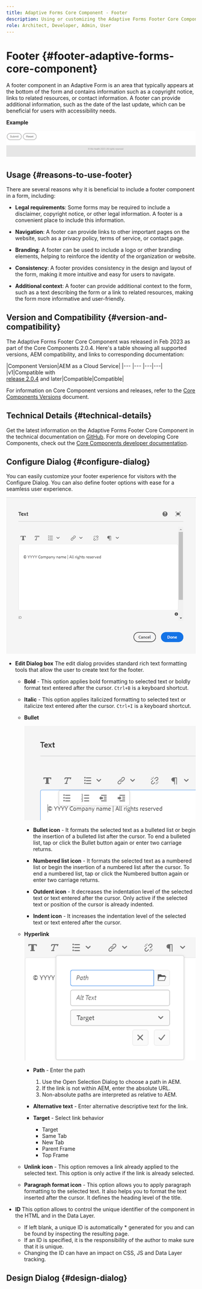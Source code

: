 ```yaml
---
title: Adaptive Forms Core Component - Footer
description: Using or customizing the Adaptive Forms Footer Core Component.
role: Architect, Developer, Admin, User
---
```


# Footer {#footer-adaptive-forms-core-component}

A footer component in an Adaptive Form is an area that typically appears at the bottom of the form and contains information such as a copyright notice, links to related resources, or contact information. A footer can provide additional information, such as the date of the last update, which can be beneficial for users with accessibility needs.

**Example**

![](/help/adaptive-forms/assets/footer.png)

## Usage {#reasons-to-use-footer}

There are several reasons why it is beneficial to include a footer component in a form, including:

*   **Legal requirements**: Some forms may be required to include a disclaimer, copyright notice, or other legal information. A footer is a convenient place to include this information.

*   **Navigation**: A footer can provide links to other important pages on the website, such as a privacy policy, terms of service, or contact page.

*   **Branding**: A footer can be used to include a logo or other branding elements, helping to reinforce the identity of the organization or website.

*   **Consistency**: A footer provides consistency in the design and layout of the form, making it more intuitive and easy for users to navigate.

*   **Additional context**: A footer can provide additional context to the form, such as a text describing the form or a link to related resources, making the form more informative and user-friendly.

## Version and Compatibility {#version-and-compatibility}

The Adaptive Forms Footer Core Component was released in Feb 2023 as part of the Core Components 2.0.4. Here's a table showing all supported versions, AEM compatibility, and links to corresponding documentation:

|Component Version|AEM as a Cloud Service|
|--- |--- |---|---|
|v1|Compatible with<br>[release 2.0.4](/help/versions.md) and later|Compatible|Compatible|

For information on Core Component versions and releases, refer to the [Core Components Versions](/help/versions.md) document.

<!-- ## Sample Component Output {#sample-component-output}

To experience the Accordion Component as well as see examples of its configuration options as well as HTML and JSON output, visit the [Component Library](https://adobe.com/go/aem_cmp_library_accordion). -->

## Technical Details {#technical-details}

Get the latest information on the Adaptive Forms Footer Core Component in the technical documentation on [GitHub](https://github.com/adobe/aem-core-forms-components/tree/master/ui.af.apps/src/main/content/jcr_root/apps/core/fd/components/form/footer/v1/footer). For more on developing Core Components, check out the [Core Components developer documentation](/help/developing/overview.md).

## Configure Dialog {#configure-dialog}

You can easily customize your footer experience for visitors with the Configure Dialog. You can also define footer options with ease for a seamless user experience.

![Properties tab](/help/adaptive-forms/assets/footer_propertiestab.png)

* **Edit Dialog box**
The edit dialog provides standard rich text formatting tools that allow the user to create text for the footer.

    * **Bold** - This option applies bold formatting to selected text or boldly format text entered after the cursor. `Ctrl+B` is a keyboard shortcut.

    * **Italic** - This option applies italicized formatting to selected text or italicize text entered after the cursor. `Ctrl+I` is a keyboard shortcut.

    * **Bullet**

        ![Bullet Options](/help/adaptive-forms/assets/footer_bullet.png)

        * **Bullet icon** - It formats the selected text as a bulleted list or begin the insertion of a bulleted list after the cursor. To end a bulleted list, tap or click the Bullet button again or enter two carriage returns.

        * **Numbered list icon** - It formats the selected text as a numbered list or begin the insertion of a numbered list after the cursor. To end a numbered list, tap or click the Numbered button again or enter two carriage returns.

        * **Outdent icon** - It decreases the indentation level of the selected text or text entered after the cursor. Only active if the selected text or position of the cursor is already indented.
    
        * **Indent icon** - It increases the indentation level of the selected text or text entered after the cursor.

    * **Hyperlink**
    ![Hyperlink Options](/help/adaptive-forms/assets/footer_link.png)


        * **Path** - Enter the path
            1. Use the Open Selection Dialog to choose a path in AEM.
            1. If the link is not within AEM, enter the absolute URL.
            1. Non-absolute paths are interpreted as relative to AEM.
        * **Alternative text** - Enter alternative descriptive text for the link.

        * **Target** - Select link behavior
            * Target
            * Same Tab
            * New Tab
            * Parent Frame
            * Top Frame

    * **Unlink icon** - This option removes a link already applied to the selected text. This option is only active if the link is already selected.

    * **Paragraph format icon** - This option allows you to apply paragraph formatting to the selected text. It also helps you to format the text inserted after the cursor. It defines the heading level of the title.

* **ID**
This option allows to control the unique identifier of the component in the HTML and in the Data Layer.

    * If left blank, a unique ID is automatically * generated for you and can be found by inspecting the resulting page.
    * If an ID is specified, it is the responsibility of the author to make sure that it is unique.
    * Changing the ID can have an impact on CSS, JS and Data Layer tracking.

## Design Dialog {#design-dialog}



